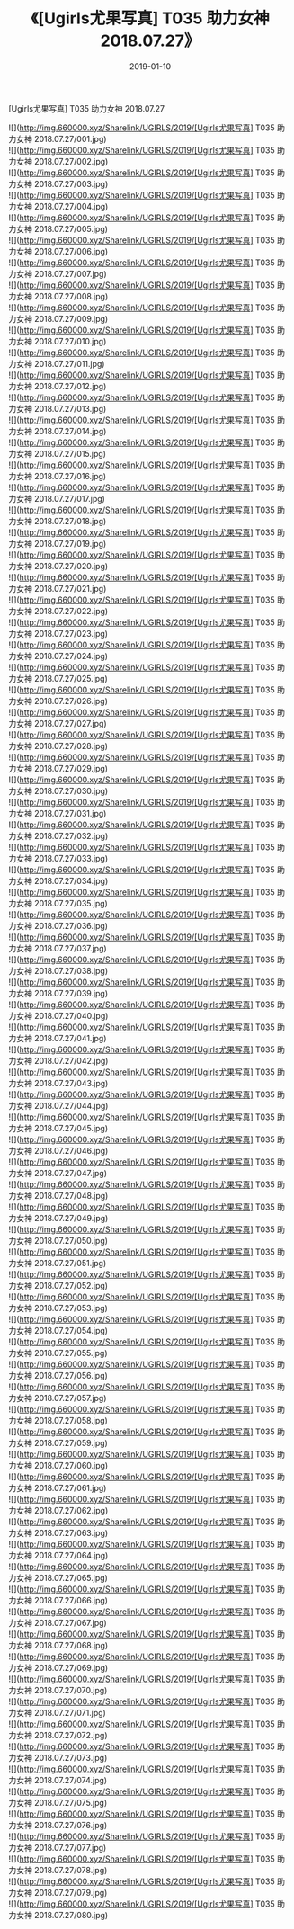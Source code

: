 ﻿---
layout: post
title:  《[Ugirls尤果写真] T035 助力女神 2018.07.27》
date:   2019-01-10
img: http://img.660000.xyz/Sharelink/UGIRLS/2019/[Ugirls尤果写真] T035 助力女神 2018.07.27/000.jpg
categories: [美女, 清纯, 唯美]
---

[Ugirls尤果写真] T035 助力女神 2018.07.27

 ![](http://img.660000.xyz/Sharelink/UGIRLS/2019/[Ugirls尤果写真] T035 助力女神 2018.07.27/001.jpg) <br>![](http://img.660000.xyz/Sharelink/UGIRLS/2019/[Ugirls尤果写真] T035 助力女神 2018.07.27/002.jpg) <br>![](http://img.660000.xyz/Sharelink/UGIRLS/2019/[Ugirls尤果写真] T035 助力女神 2018.07.27/003.jpg) <br>![](http://img.660000.xyz/Sharelink/UGIRLS/2019/[Ugirls尤果写真] T035 助力女神 2018.07.27/004.jpg) <br>![](http://img.660000.xyz/Sharelink/UGIRLS/2019/[Ugirls尤果写真] T035 助力女神 2018.07.27/005.jpg) <br>![](http://img.660000.xyz/Sharelink/UGIRLS/2019/[Ugirls尤果写真] T035 助力女神 2018.07.27/006.jpg) <br>![](http://img.660000.xyz/Sharelink/UGIRLS/2019/[Ugirls尤果写真] T035 助力女神 2018.07.27/007.jpg) <br>![](http://img.660000.xyz/Sharelink/UGIRLS/2019/[Ugirls尤果写真] T035 助力女神 2018.07.27/008.jpg) <br>![](http://img.660000.xyz/Sharelink/UGIRLS/2019/[Ugirls尤果写真] T035 助力女神 2018.07.27/009.jpg) <br>![](http://img.660000.xyz/Sharelink/UGIRLS/2019/[Ugirls尤果写真] T035 助力女神 2018.07.27/010.jpg) <br>![](http://img.660000.xyz/Sharelink/UGIRLS/2019/[Ugirls尤果写真] T035 助力女神 2018.07.27/011.jpg) <br>![](http://img.660000.xyz/Sharelink/UGIRLS/2019/[Ugirls尤果写真] T035 助力女神 2018.07.27/012.jpg) <br>![](http://img.660000.xyz/Sharelink/UGIRLS/2019/[Ugirls尤果写真] T035 助力女神 2018.07.27/013.jpg) <br>![](http://img.660000.xyz/Sharelink/UGIRLS/2019/[Ugirls尤果写真] T035 助力女神 2018.07.27/014.jpg) <br>![](http://img.660000.xyz/Sharelink/UGIRLS/2019/[Ugirls尤果写真] T035 助力女神 2018.07.27/015.jpg) <br>![](http://img.660000.xyz/Sharelink/UGIRLS/2019/[Ugirls尤果写真] T035 助力女神 2018.07.27/016.jpg) <br>![](http://img.660000.xyz/Sharelink/UGIRLS/2019/[Ugirls尤果写真] T035 助力女神 2018.07.27/017.jpg) <br>![](http://img.660000.xyz/Sharelink/UGIRLS/2019/[Ugirls尤果写真] T035 助力女神 2018.07.27/018.jpg) <br>![](http://img.660000.xyz/Sharelink/UGIRLS/2019/[Ugirls尤果写真] T035 助力女神 2018.07.27/019.jpg) <br>![](http://img.660000.xyz/Sharelink/UGIRLS/2019/[Ugirls尤果写真] T035 助力女神 2018.07.27/020.jpg) <br>![](http://img.660000.xyz/Sharelink/UGIRLS/2019/[Ugirls尤果写真] T035 助力女神 2018.07.27/021.jpg) <br>![](http://img.660000.xyz/Sharelink/UGIRLS/2019/[Ugirls尤果写真] T035 助力女神 2018.07.27/022.jpg) <br>![](http://img.660000.xyz/Sharelink/UGIRLS/2019/[Ugirls尤果写真] T035 助力女神 2018.07.27/023.jpg) <br>![](http://img.660000.xyz/Sharelink/UGIRLS/2019/[Ugirls尤果写真] T035 助力女神 2018.07.27/024.jpg) <br>![](http://img.660000.xyz/Sharelink/UGIRLS/2019/[Ugirls尤果写真] T035 助力女神 2018.07.27/025.jpg) <br>![](http://img.660000.xyz/Sharelink/UGIRLS/2019/[Ugirls尤果写真] T035 助力女神 2018.07.27/026.jpg) <br>![](http://img.660000.xyz/Sharelink/UGIRLS/2019/[Ugirls尤果写真] T035 助力女神 2018.07.27/027.jpg) <br>![](http://img.660000.xyz/Sharelink/UGIRLS/2019/[Ugirls尤果写真] T035 助力女神 2018.07.27/028.jpg) <br>![](http://img.660000.xyz/Sharelink/UGIRLS/2019/[Ugirls尤果写真] T035 助力女神 2018.07.27/029.jpg) <br>![](http://img.660000.xyz/Sharelink/UGIRLS/2019/[Ugirls尤果写真] T035 助力女神 2018.07.27/030.jpg) <br>![](http://img.660000.xyz/Sharelink/UGIRLS/2019/[Ugirls尤果写真] T035 助力女神 2018.07.27/031.jpg) <br>![](http://img.660000.xyz/Sharelink/UGIRLS/2019/[Ugirls尤果写真] T035 助力女神 2018.07.27/032.jpg) <br>![](http://img.660000.xyz/Sharelink/UGIRLS/2019/[Ugirls尤果写真] T035 助力女神 2018.07.27/033.jpg) <br>![](http://img.660000.xyz/Sharelink/UGIRLS/2019/[Ugirls尤果写真] T035 助力女神 2018.07.27/034.jpg) <br>![](http://img.660000.xyz/Sharelink/UGIRLS/2019/[Ugirls尤果写真] T035 助力女神 2018.07.27/035.jpg) <br>![](http://img.660000.xyz/Sharelink/UGIRLS/2019/[Ugirls尤果写真] T035 助力女神 2018.07.27/036.jpg) <br>![](http://img.660000.xyz/Sharelink/UGIRLS/2019/[Ugirls尤果写真] T035 助力女神 2018.07.27/037.jpg) <br>![](http://img.660000.xyz/Sharelink/UGIRLS/2019/[Ugirls尤果写真] T035 助力女神 2018.07.27/038.jpg) <br>![](http://img.660000.xyz/Sharelink/UGIRLS/2019/[Ugirls尤果写真] T035 助力女神 2018.07.27/039.jpg) <br>![](http://img.660000.xyz/Sharelink/UGIRLS/2019/[Ugirls尤果写真] T035 助力女神 2018.07.27/040.jpg) <br>![](http://img.660000.xyz/Sharelink/UGIRLS/2019/[Ugirls尤果写真] T035 助力女神 2018.07.27/041.jpg) <br>![](http://img.660000.xyz/Sharelink/UGIRLS/2019/[Ugirls尤果写真] T035 助力女神 2018.07.27/042.jpg) <br>![](http://img.660000.xyz/Sharelink/UGIRLS/2019/[Ugirls尤果写真] T035 助力女神 2018.07.27/043.jpg) <br>![](http://img.660000.xyz/Sharelink/UGIRLS/2019/[Ugirls尤果写真] T035 助力女神 2018.07.27/044.jpg) <br>![](http://img.660000.xyz/Sharelink/UGIRLS/2019/[Ugirls尤果写真] T035 助力女神 2018.07.27/045.jpg) <br>![](http://img.660000.xyz/Sharelink/UGIRLS/2019/[Ugirls尤果写真] T035 助力女神 2018.07.27/046.jpg) <br>![](http://img.660000.xyz/Sharelink/UGIRLS/2019/[Ugirls尤果写真] T035 助力女神 2018.07.27/047.jpg) <br>![](http://img.660000.xyz/Sharelink/UGIRLS/2019/[Ugirls尤果写真] T035 助力女神 2018.07.27/048.jpg) <br>![](http://img.660000.xyz/Sharelink/UGIRLS/2019/[Ugirls尤果写真] T035 助力女神 2018.07.27/049.jpg) <br>![](http://img.660000.xyz/Sharelink/UGIRLS/2019/[Ugirls尤果写真] T035 助力女神 2018.07.27/050.jpg) <br>![](http://img.660000.xyz/Sharelink/UGIRLS/2019/[Ugirls尤果写真] T035 助力女神 2018.07.27/051.jpg) <br>![](http://img.660000.xyz/Sharelink/UGIRLS/2019/[Ugirls尤果写真] T035 助力女神 2018.07.27/052.jpg) <br>![](http://img.660000.xyz/Sharelink/UGIRLS/2019/[Ugirls尤果写真] T035 助力女神 2018.07.27/053.jpg) <br>![](http://img.660000.xyz/Sharelink/UGIRLS/2019/[Ugirls尤果写真] T035 助力女神 2018.07.27/054.jpg) <br>![](http://img.660000.xyz/Sharelink/UGIRLS/2019/[Ugirls尤果写真] T035 助力女神 2018.07.27/055.jpg) <br>![](http://img.660000.xyz/Sharelink/UGIRLS/2019/[Ugirls尤果写真] T035 助力女神 2018.07.27/056.jpg) <br>![](http://img.660000.xyz/Sharelink/UGIRLS/2019/[Ugirls尤果写真] T035 助力女神 2018.07.27/057.jpg) <br>![](http://img.660000.xyz/Sharelink/UGIRLS/2019/[Ugirls尤果写真] T035 助力女神 2018.07.27/058.jpg) <br>![](http://img.660000.xyz/Sharelink/UGIRLS/2019/[Ugirls尤果写真] T035 助力女神 2018.07.27/059.jpg) <br>![](http://img.660000.xyz/Sharelink/UGIRLS/2019/[Ugirls尤果写真] T035 助力女神 2018.07.27/060.jpg) <br>![](http://img.660000.xyz/Sharelink/UGIRLS/2019/[Ugirls尤果写真] T035 助力女神 2018.07.27/061.jpg) <br>![](http://img.660000.xyz/Sharelink/UGIRLS/2019/[Ugirls尤果写真] T035 助力女神 2018.07.27/062.jpg) <br>![](http://img.660000.xyz/Sharelink/UGIRLS/2019/[Ugirls尤果写真] T035 助力女神 2018.07.27/063.jpg) <br>![](http://img.660000.xyz/Sharelink/UGIRLS/2019/[Ugirls尤果写真] T035 助力女神 2018.07.27/064.jpg) <br>![](http://img.660000.xyz/Sharelink/UGIRLS/2019/[Ugirls尤果写真] T035 助力女神 2018.07.27/065.jpg) <br>![](http://img.660000.xyz/Sharelink/UGIRLS/2019/[Ugirls尤果写真] T035 助力女神 2018.07.27/066.jpg) <br>![](http://img.660000.xyz/Sharelink/UGIRLS/2019/[Ugirls尤果写真] T035 助力女神 2018.07.27/067.jpg) <br>![](http://img.660000.xyz/Sharelink/UGIRLS/2019/[Ugirls尤果写真] T035 助力女神 2018.07.27/068.jpg) <br>![](http://img.660000.xyz/Sharelink/UGIRLS/2019/[Ugirls尤果写真] T035 助力女神 2018.07.27/069.jpg) <br>![](http://img.660000.xyz/Sharelink/UGIRLS/2019/[Ugirls尤果写真] T035 助力女神 2018.07.27/070.jpg) <br>![](http://img.660000.xyz/Sharelink/UGIRLS/2019/[Ugirls尤果写真] T035 助力女神 2018.07.27/071.jpg) <br>![](http://img.660000.xyz/Sharelink/UGIRLS/2019/[Ugirls尤果写真] T035 助力女神 2018.07.27/072.jpg) <br>![](http://img.660000.xyz/Sharelink/UGIRLS/2019/[Ugirls尤果写真] T035 助力女神 2018.07.27/073.jpg) <br>![](http://img.660000.xyz/Sharelink/UGIRLS/2019/[Ugirls尤果写真] T035 助力女神 2018.07.27/074.jpg) <br>![](http://img.660000.xyz/Sharelink/UGIRLS/2019/[Ugirls尤果写真] T035 助力女神 2018.07.27/075.jpg) <br>![](http://img.660000.xyz/Sharelink/UGIRLS/2019/[Ugirls尤果写真] T035 助力女神 2018.07.27/076.jpg) <br>![](http://img.660000.xyz/Sharelink/UGIRLS/2019/[Ugirls尤果写真] T035 助力女神 2018.07.27/077.jpg) <br>![](http://img.660000.xyz/Sharelink/UGIRLS/2019/[Ugirls尤果写真] T035 助力女神 2018.07.27/078.jpg) <br>![](http://img.660000.xyz/Sharelink/UGIRLS/2019/[Ugirls尤果写真] T035 助力女神 2018.07.27/079.jpg) <br>![](http://img.660000.xyz/Sharelink/UGIRLS/2019/[Ugirls尤果写真] T035 助力女神 2018.07.27/080.jpg) <br>